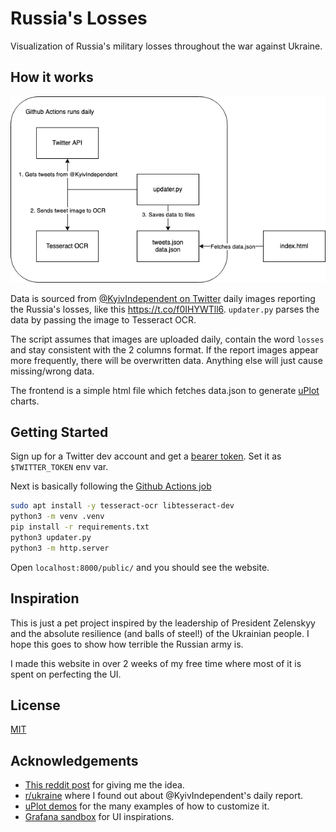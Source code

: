 # Russia's Losses

Visualization of Russia's military losses throughout the war against Ukraine.

## How it works

![Architecture diagram](archi.png)

Data is sourced from [@KyivIndependent on Twitter](https://twitter.com/KyivIndependent) daily images reporting the Russia's losses, like this https://t.co/f0IHYWTll6. `updater.py` parses the data by passing the image to Tesseract OCR.

The script assumes that images are uploaded daily, contain the word `losses` and stay consistent with the 2 columns format. If the report images appear more frequently, there will be overwritten data. Anything else will just cause missing/wrong data.

The frontend is a simple html file which fetches data.json to generate [uPlot](https://github.com/leeoniya/uPlot/) charts.

## Getting Started

Sign up for a Twitter dev account and get a [bearer token](https://developer.twitter.com/en/docs/authentication/oauth-2-0). Set it as `$TWITTER_TOKEN` env var.

Next is basically following the [Github Actions job](https://github.com/davidchoo12/russias-losses/blob/master/.github/workflows/update-data.yml)

```bash
sudo apt install -y tesseract-ocr libtesseract-dev
python3 -m venv .venv
pip install -r requirements.txt
python3 updater.py
python3 -m http.server
```

Open `localhost:8000/public/` and you should see the website.

## Inspiration

This is just a pet project inspired by the leadership of President Zelenskyy and the absolute resilience (and balls of steel!) of the Ukrainian people. I hope this goes to show how terrible the Russian army is.

I made this website in over 2 weeks of my free time where most of it is spent on perfecting the UI.

## License

[MIT](https://choosealicense.com/licenses/mit/)

## Acknowledgements

- [This reddit post](https://www.reddit.com/r/dataisbeautiful/comments/tomoul/oc_russiaukraine_war_2022_tank_losses_over_time/) for giving me the idea.
- [r/ukraine](https://www.reddit.com/r/ukraine/) where I found out about @KyivIndependent's daily report.
- [uPlot demos](https://leeoniya.github.io/uPlot/demos/index.html) for the many examples of how to customize it.
- [Grafana sandbox](https://play.grafana.org/) for UI inspirations.
